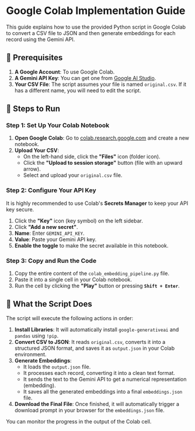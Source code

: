 # Google Colab Implementation Guide

This guide explains how to use the provided Python script in Google Colab to convert a CSV file to JSON and then generate embeddings for each record using the Gemini API.

## 📝 Prerequisites

1.  **A Google Account**: To use Google Colab.
2.  **A Gemini API Key**: You can get one from [Google AI Studio](https://aistudio.google.com/app/apikey).
3.  **Your CSV File**: The script assumes your file is named `original.csv`. If it has a different name, you will need to edit the script.

## 🚀 Steps to Run

### Step 1: Set Up Your Colab Notebook

1.  **Open Google Colab**: Go to [colab.research.google.com](https://colab.research.google.com) and create a new notebook.
2.  **Upload Your CSV**:
    *   On the left-hand side, click the **"Files"** icon (folder icon).
    *   Click the **"Upload to session storage"** button (file with an upward arrow).
    *   Select and upload your `original.csv` file.

### Step 2: Configure Your API Key

It is highly recommended to use Colab's **Secrets Manager** to keep your API key secure.

1.  Click the **"Key"** icon (key symbol) on the left sidebar.
2.  Click **"Add a new secret"**.
3.  **Name**: Enter `GEMINI_API_KEY`.
4.  **Value**: Paste your Gemini API key.
5.  **Enable the toggle** to make the secret available in this notebook.

### Step 3: Copy and Run the Code

1.  Copy the entire content of the `colab_embedding_pipeline.py` file.
2.  Paste it into a single cell in your Colab notebook.
3.  Run the cell by clicking the **"Play"** button or pressing **`Shift + Enter`**.

## 🔎 What the Script Does

The script will execute the following actions in order:

1.  **Install Libraries**: It will automatically install `google-generativeai` and `pandas` using `!pip`.
2.  **Convert CSV to JSON**: It reads `original.csv`, converts it into a structured JSON format, and saves it as `output.json` in your Colab environment.
3.  **Generate Embeddings**:
    *   It loads the `output.json` file.
    *   It processes each record, converting it into a clean text format.
    *   It sends the text to the Gemini API to get a numerical representation (embedding).
    *   It saves all the generated embeddings into a final `embeddings.json` file.
4.  **Download the Final File**: Once finished, it will automatically trigger a download prompt in your browser for the `embeddings.json` file.

You can monitor the progress in the output of the Colab cell.

